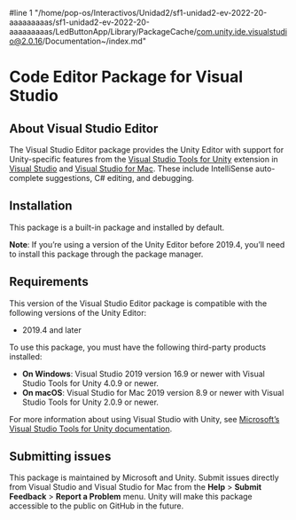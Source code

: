 #line 1 "/home/pop-os/Interactivos/Unidad2/sf1-unidad2-ev-2022-20-aaaaaaaaas/sf1-unidad2-ev-2022-20-aaaaaaaaas/LedButtonApp/Library/PackageCache/com.unity.ide.visualstudio@2.0.16/Documentation~/index.md"
# Code Editor Package for Visual Studio

## About Visual Studio Editor

The Visual Studio Editor package provides the Unity Editor with support for Unity-specific features from the [Visual Studio Tools for Unity](https://docs.microsoft.com/en-us/visualstudio/gamedev/unity/get-started/visual-studio-tools-for-unity) extension in [Visual Studio](https://visualstudio.microsoft.com/) and [Visual Studio for Mac](https://visualstudio.microsoft.com/vs/mac/). These include IntelliSense auto-complete suggestions, C# editing, and debugging.

## Installation

This package is a built-in package and installed by default.

**Note**: If you’re using a version of the Unity Editor before 2019.4, you’ll need to install this package through the package manager.

## Requirements

This version of the Visual Studio Editor package is compatible with the following versions of the Unity Editor:

* 2019.4 and later

To use this package, you must have the following third-party products installed:

* **On Windows**: Visual Studio 2019 version 16.9 or newer with Visual Studio Tools for Unity 4.0.9 or newer.
* **On macOS**: Visual Studio for Mac 2019 version 8.9 or newer with Visual Studio Tools for Unity 2.0.9 or newer.

For more information about using Visual Studio with Unity, see [Microsoft’s Visual Studio Tools for Unity documentation](https://docs.microsoft.com/en-us/visualstudio/gamedev/unity/get-started/visual-studio-tools-for-unity).

## Submitting issues

This package is maintained by Microsoft and Unity. Submit issues directly from Visual Studio and Visual Studio for Mac from the **Help** > **Submit Feedback** > **Report a Problem** menu. Unity will make this package accessible to the public on GitHub in the future.